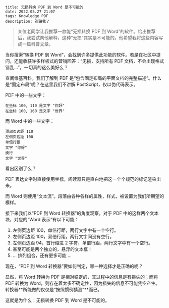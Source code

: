 ```
title: 无损转换 PDF 到 Word 是不可能的
date: 2022.05.27 21:07
tags: Knowledge PDF
description: 别骗我了
```

> 某位老同学让我推荐一款能“无损转换 PDF 到 Word”的软件。给出推荐后，我尝试向他解释，这种“无损”其实是不可能的。他希望我将这些内容写成一篇科普文章。

当你搜索“转换 PDF 到 Word”，会找到许多提供此功能的软件。若是在社区中提问，还能收获许多样板式的营销回答：“无损，支持所有 PDF 文档，不会出现格式错乱…”，一切真的这么美好么？

查阅维基百科，我们了解到 PDF 是“包含固定布局的平面文档的完整描述”。什么是“固定布局”呢？在这里我们不讲解 PostScript，仅以伪代码表示。

PDF 中的一些文字：

```
在坐标 100, 110 是文字 "你好"
在坐标 100, 160 是文字 "世界"
```

而 Word 中的一些文字：

```
顶部页边距 110
左侧页边距 100
单倍行距
文字 "你好"
换行
文字 "世界"
```

看出区别了么？

PDF 表达文字时直接使用坐标，阅读器只是直白地把这一个个规范的标记渲染出来。

而 Word 则使用“文本流”。段落由各种各样的属性，样式，被设置为我们所期望的模样。

接下来我们以“PDF 到 Word 转换器”的角度观察。对于 PDF 中的这样两个文本块，对应的“Word 表示”有以下可能：

1. 左侧页边距 100，单倍行距，两行文字中有一个空行。
2. 左侧页边距 100，双倍行距，两行文字间没有空行。
3. 左侧页边距 94，首行缩进 2 字符，单倍行距，两行文字中有一个空行。
4. 甚至可能是两个独立的，悬浮的文本框！
5. ... 排列组合，还有更多可能 ...

现在，“PDF 到 Word 转换器”要如何判定，哪一种选择才是正确的呢？

显然，将 Word 转换为 PDF 是相对稳定的，其过程中的信息是有损失的；而将 PDF 转换为 Word，则存在着太多不确定性，因为损失的信息不可能凭空产生。转换器**所能做的仅仅是“按照惯例猜测”**而已。

这就是为什么：无损转换 PDF 到 Word 是不可能的。
